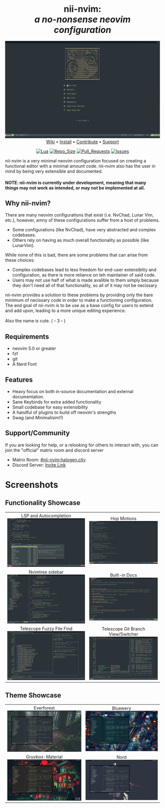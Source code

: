 <h1 align="center"> nii-nvim:<br><i>a no-nonsense neovim configuration</i></h1>
<div align="center">

 <img src="https://raw.githubusercontent.com/Theory-of-Everything/imagehost/main/nii-nvim/scrot_logo_1.png" alt="img" width="525px">

</div>

<div align="center">
  <a href="https://github.com/Theory-of-Everything/nii-nvim/wiki">Wiki</a>
  <span> • </span>
  <a href="https://github.com/Theory-of-Everything/nii-nvim/wiki/Installation">Install</a>
  <span> • </span>
  <a href="https://github.com/Theory-of-Everything/nii-nvim/blob/master/CONTRIBUTING.md">Contribute</a>
 <span> • </span>
  <a href="https://github.com/Theory-of-Everything/nii-nvim/blob/master/README.md#supportcommunity">Support</a>
  <p></p>
</div>

<div align="center">
  
[![Lua](https://img.shields.io/badge/Made%20With-Lua-2C2D72?style=for-the-badge&logo=lua&logoColor=white)]()
[![Repo_Size](https://img.shields.io/github/languages/code-size/theory-of-everything/nii-nvim?color=orange&label=Repo%20Size&style=for-the-badge)]()
[![Pull_Requests](https://img.shields.io/github/issues-pr/theory-of-everything/nii-nvim?style=for-the-badge)]()
[![Issues](https://img.shields.io/github/issues/theory-of-everything/nii-nvim?color=red&style=for-the-badge)]()
  
</div>

nii-nvim is a very minimal neovim configuration focused on creating a functional editor with a minimal amount code. nii-nvim also has the user in mind by being very extensible and documented.
#### **NOTE**: nii-nvim is currently under development, meaning that many things may not work as intended, or may not be implemented at all.

## Why nii-nvim?
There are many neovim configurations that exist (i.e. NvChad, Lunar Vim, etc.), however, amny of these configurations suffer from a host of problems.
 - Some configurations (like NvChad), have very abstracted and complex codebases.
 - Others rely on having as much overall functionality as possible (like LunarVim).

While none of this is bad, there are some problems that can arise from these choices:
 - Complex codebases lead to less freedom for end-user extensiblity and configuration, as there is more reliance on teh maintainer of said code.
 - Users may not use half of what is made avalible to them simply because they don't need all of that functionality, so all of it may not be necissary

nii-nvim provides a solution to these problems by providing only the bare minimum of necissary code in order to make a functioning configuration.
The end goal of nii-nvim is to be use as a base config for users to extend and add upon, leading to a more unique editing experience.

Also the name is cute. 	(・3・)

## Requirements
- neovim 5.0 or greater
- fzf
- git
- A Nerd Font

## Features
- Heavy focus on both in-source documentation and external documentation.
- Sane Keybinds for extra added functionality
- Small codebase for easy extensibility
- A handful of plugins to build off neovim's strengths
- Swag (and Minimalisim!!)

## Support/Community
If you are looking for help, or a relooking for others to interact with, you can join the "official" matrix room and discord server
 - Matrix Room: [#nii-nvim:halogen.city](https://matrix.to/#/#nii-nvim:halogen.city)
 - Discord Server: [Invite Link](https://discord.gg/H6WY7cUkfw)

# Screenshots
## Functionality Showcase
| | |
|-|-|
| <div align="center"> LSP and Autocompletion ![lsp](https://raw.githubusercontent.com/Theory-of-Everything/imagehost/main/nii-nvim/feat_completion.png) </div>  | <div align="center"> Hop Motions </div> ![hop](https://raw.githubusercontent.com/Theory-of-Everything/imagehost/main/nii-nvim/feat_hop.png) |
| <div align="center"> Nvimtree sidebar </div> ![tree](https://raw.githubusercontent.com/Theory-of-Everything/imagehost/main/nii-nvim/feat_tree.png)| <div align="center"> Built-in Docs </div> ![docs](https://raw.githubusercontent.com/Theory-of-Everything/imagehost/main/nii-nvim/helpdoc.png)|
| <div align="center"> Telescope Fuzzy File Find </div> ![file_find](https://raw.githubusercontent.com/Theory-of-Everything/imagehost/main/nii-nvim/telescope_0.png) | <div align="center"> Telescope Git Branch View/Switcher </div>![git](https://raw.githubusercontent.com/Theory-of-Everything/imagehost/main/nii-nvim/telescope_1.png) |

## Theme Showcase
| | |
|-|-|
| <div align="center"> Everforest </div> ![Everforest](https://raw.githubusercontent.com/Theory-of-Everything/imagehost/main/nii-nvim/scrot_everforest.png) | <div align="center"> Bluewery </div>![Bluewery](https://raw.githubusercontent.com/Theory-of-Everything/imagehost/main/nii-nvim/scrot_bluewery.png) |
| <div align="center"> Gruvbox-Material </div> ![Gruvbox-material](https://raw.githubusercontent.com/Theory-of-Everything/imagehost/main/nii-nvim/scrot_gruvboxmaterial.png) | <div align="center"> Nord </div> ![Nord](https://raw.githubusercontent.com/Theory-of-Everything/imagehost/main/nii-nvim/scrot_nord.png) |
